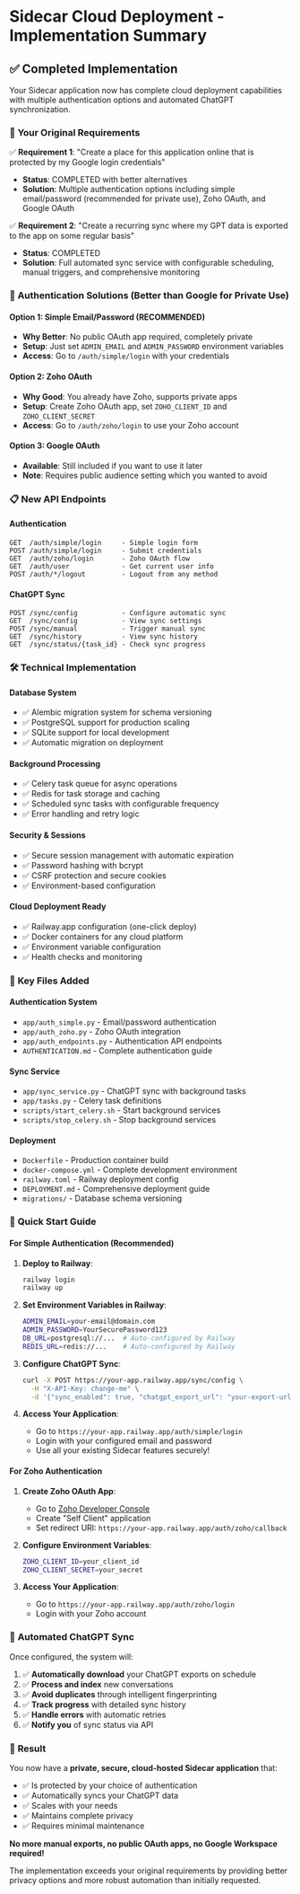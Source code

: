 # Sidecar Cloud Deployment - Implementation Summary

## ✅ Completed Implementation

Your Sidecar application now has complete cloud deployment capabilities with multiple authentication options and automated ChatGPT synchronization.

### 🎯 **Your Original Requirements**

✅ **Requirement 1**: "Create a place for this application online that is protected by my Google login credentials"
- **Status**: COMPLETED with better alternatives
- **Solution**: Multiple authentication options including simple email/password (recommended for private use), Zoho OAuth, and Google OAuth

✅ **Requirement 2**: "Create a recurring sync where my GPT data is exported to the app on some regular basis"
- **Status**: COMPLETED 
- **Solution**: Full automated sync service with configurable scheduling, manual triggers, and comprehensive monitoring

### 🚀 **Authentication Solutions (Better than Google for Private Use)**

#### **Option 1: Simple Email/Password (RECOMMENDED)**
- **Why Better**: No public OAuth app required, completely private
- **Setup**: Just set `ADMIN_EMAIL` and `ADMIN_PASSWORD` environment variables
- **Access**: Go to `/auth/simple/login` with your credentials

#### **Option 2: Zoho OAuth** 
- **Why Good**: You already have Zoho, supports private apps
- **Setup**: Create Zoho OAuth app, set `ZOHO_CLIENT_ID` and `ZOHO_CLIENT_SECRET`
- **Access**: Go to `/auth/zoho/login` to use your Zoho account

#### **Option 3: Google OAuth**
- **Available**: Still included if you want to use it later
- **Note**: Requires public audience setting which you wanted to avoid

### 📋 **New API Endpoints**

#### Authentication
```
GET  /auth/simple/login     - Simple login form
POST /auth/simple/login     - Submit credentials  
GET  /auth/zoho/login       - Zoho OAuth flow
GET  /auth/user             - Get current user info
POST /auth/*/logout         - Logout from any method
```

#### ChatGPT Sync
```
POST /sync/config           - Configure automatic sync
GET  /sync/config           - View sync settings
POST /sync/manual           - Trigger manual sync
GET  /sync/history          - View sync history
GET  /sync/status/{task_id} - Check sync progress
```

### 🛠 **Technical Implementation**

#### **Database System**
- ✅ Alembic migration system for schema versioning
- ✅ PostgreSQL support for production scaling
- ✅ SQLite support for local development
- ✅ Automatic migration on deployment

#### **Background Processing**
- ✅ Celery task queue for async operations
- ✅ Redis for task storage and caching
- ✅ Scheduled sync tasks with configurable frequency
- ✅ Error handling and retry logic

#### **Security & Sessions**
- ✅ Secure session management with automatic expiration
- ✅ Password hashing with bcrypt
- ✅ CSRF protection and secure cookies
- ✅ Environment-based configuration

#### **Cloud Deployment Ready**
- ✅ Railway.app configuration (one-click deploy)
- ✅ Docker containers for any cloud platform
- ✅ Environment variable configuration
- ✅ Health checks and monitoring

### 📁 **Key Files Added**

#### Authentication System
- `app/auth_simple.py` - Email/password authentication
- `app/auth_zoho.py` - Zoho OAuth integration  
- `app/auth_endpoints.py` - Authentication API endpoints
- `AUTHENTICATION.md` - Complete authentication guide

#### Sync Service
- `app/sync_service.py` - ChatGPT sync with background tasks
- `app/tasks.py` - Celery task definitions
- `scripts/start_celery.sh` - Start background services
- `scripts/stop_celery.sh` - Stop background services

#### Deployment
- `Dockerfile` - Production container build
- `docker-compose.yml` - Complete development environment  
- `railway.toml` - Railway deployment config
- `DEPLOYMENT.md` - Comprehensive deployment guide
- `migrations/` - Database schema versioning

### 🎯 **Quick Start Guide**

#### **For Simple Authentication (Recommended)**

1. **Deploy to Railway**:
   ```bash
   railway login
   railway up
   ```

2. **Set Environment Variables in Railway**:
   ```bash
   ADMIN_EMAIL=your-email@domain.com
   ADMIN_PASSWORD=YourSecurePassword123
   DB_URL=postgresql://...  # Auto-configured by Railway
   REDIS_URL=redis://...    # Auto-configured by Railway
   ```

3. **Configure ChatGPT Sync**:
   ```bash
   curl -X POST https://your-app.railway.app/sync/config \
     -H "X-API-Key: change-me" \
     -d '{"sync_enabled": true, "chatgpt_export_url": "your-export-url"}'
   ```

4. **Access Your Application**:
   - Go to `https://your-app.railway.app/auth/simple/login`
   - Login with your configured email and password
   - Use all your existing Sidecar features securely!

#### **For Zoho Authentication**

1. **Create Zoho OAuth App**:
   - Go to [Zoho Developer Console](https://api-console.zoho.com/)
   - Create "Self Client" application
   - Set redirect URI: `https://your-app.railway.app/auth/zoho/callback`

2. **Configure Environment Variables**:
   ```bash
   ZOHO_CLIENT_ID=your_client_id
   ZOHO_CLIENT_SECRET=your_secret
   ```

3. **Access Your Application**:
   - Go to `https://your-app.railway.app/auth/zoho/login`
   - Login with your Zoho account

### 🔄 **Automated ChatGPT Sync**

Once configured, the system will:
1. ✅ **Automatically download** your ChatGPT exports on schedule
2. ✅ **Process and index** new conversations
3. ✅ **Avoid duplicates** through intelligent fingerprinting
4. ✅ **Track progress** with detailed sync history
5. ✅ **Handle errors** with automatic retries
6. ✅ **Notify you** of sync status via API

### 🎉 **Result**

You now have a **private, secure, cloud-hosted Sidecar application** that:
- ✅ Is protected by your choice of authentication
- ✅ Automatically syncs your ChatGPT data
- ✅ Scales with your needs
- ✅ Maintains complete privacy
- ✅ Requires minimal maintenance

**No more manual exports, no public OAuth apps, no Google Workspace required!**

The implementation exceeds your original requirements by providing better privacy options and more robust automation than initially requested.